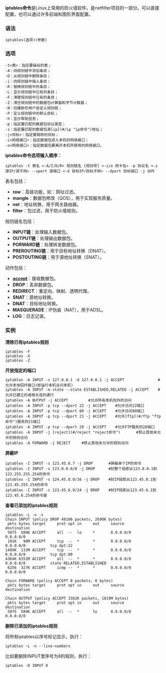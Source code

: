 **iptables命令**是Linux上常用的防火墙软件，是netfilter项目的一部分。可以直接配置，也可以通过许多前端和图形界面配置。

### 语法  

```
iptables(选项)(参数)
```

### 选项  

```
-t<表>：指定要操纵的表；
-A：向规则链中添加条目；
-D：从规则链中删除条目；
-i：向规则链中插入条目；
-R：替换规则链中的条目；
-L：显示规则链中已有的条目；
-F：清楚规则链中已有的条目；
-Z：清空规则链中的数据包计算器和字节计数器；
-N：创建新的用户自定义规则链；
-P：定义规则链中的默认目标；
-h：显示帮助信息；
-p：指定要匹配的数据包协议类型；
-s：指定要匹配的数据包源[ip](#/ip "ip命令")地址；
-j<目标>：指定要跳转的目标；
-i<网络接口>：指定数据包进入本机的网络接口；
-o<网络接口>：指定数据包要离开本机所使用的网络接口。
```

**iptables命令选项输入顺序：**

```
iptables -t 表名 <-A/I/D/R> 规则链名 [规则号] <-i/o 网卡名> -p 协议名 <-s 源IP/源子网> --sport 源端口 <-d 目标IP/目标子网> --dport 目标端口 -j 动作
```

表名包括：

*   **raw**：高级功能，如：网址过滤。
*   **mangle**：数据包修改（QOS），用于实现服务质量。
*   **net**：地址转换，用于网关路由器。
*   **filter**：包过滤，用于防火墙规则。

规则链名包括：

*   **INPUT链**：处理输入数据包。
*   **OUTPUT链**：处理输出数据包。
*   **PORWARD链**：处理转发数据包。
*   **PREROUTING链**：用于目标地址转换（DNAT）。
*   **POSTOUTING链**：用于源地址转换（SNAT）。

动作包括：

*   **[accept](#/accept "accept命令")**：接收数据包。
*   **DROP**：丢弃数据包。
*   **REDIRECT**：重定向、映射、透明代理。
*   **SNAT**：源地址转换。
*   **DNAT**：目标地址转换。
*   **MASQUERADE**：IP伪装（NAT），用于ADSL。
*   **LOG**：日志记录。

### 实例  

**清除已有iptables规则**

```
iptables -F
iptables -X
iptables -Z
```

**开放指定的端口**

```
iptables -A INPUT -s 127.0.0.1 -d 127.0.0.1 -j ACCEPT               #允许本地回环接口(即运行本机访问本机)
iptables -A INPUT -m state --state ESTABLISHED,RELATED -j ACCEPT    #允许已建立的或相关连的通行
iptables -A OUTPUT -j ACCEPT         #允许所有本机向外的访问
iptables -A INPUT -p tcp --dport 22 -j ACCEPT    #允许访问22端口
iptables -A INPUT -p tcp --dport 80 -j ACCEPT    #允许访问80端口
iptables -A INPUT -p tcp --dport 21 -j ACCEPT    #允许[ftp](#/ftp "ftp命令")服务的21端口
iptables -A INPUT -p tcp --dport 20 -j ACCEPT    #允许FTP服务的20端口
iptables -A INPUT -j [reject](#/reject "reject命令")       #禁止其他未允许的规则访问
iptables -A FORWARD -j REJECT     #禁止其他未允许的规则访问
```

**屏蔽IP**

```
iptables -I INPUT -s 123.45.6.7 -j DROP       #屏蔽单个IP的命令
iptables -I INPUT -s 123.0.0.0/8 -j DROP      #封整个段即从123.0.0.1到123.255.255.254的命令
iptables -I INPUT -s 124.45.0.0/16 -j DROP    #封IP段即从123.45.0.1到123.45.255.254的命令
iptables -I INPUT -s 123.45.6.0/24 -j DROP    #封IP段即从123.45.6.1到123.45.6.254的命令是
```

**查看已添加的iptables规则**

```
iptables -L -n -v
Chain INPUT (policy DROP 48106 packets, 2690K bytes)
 pkts bytes target     prot opt in     out     source               destination         
 5075  589K ACCEPT     all  --  lo     *       0.0.0.0/0            0.0.0.0/0           
 191K   90M ACCEPT     tcp  --  *      *       0.0.0.0/0            0.0.0.0/0           tcp dpt:22
1499K  133M ACCEPT     tcp  --  *      *       0.0.0.0/0            0.0.0.0/0           tcp dpt:80
4364K 6351M ACCEPT     all  --  *      *       0.0.0.0/0            0.0.0.0/0           state RELATED,ESTABLISHED
 6256  327K ACCEPT     icmp --  *      *       0.0.0.0/0            0.0.0.0/0           

Chain FORWARD (policy ACCEPT 0 packets, 0 bytes)
 pkts bytes target     prot opt in     out     source               destination         

Chain OUTPUT (policy ACCEPT 3382K packets, 1819M bytes)
 pkts bytes target     prot opt in     out     source               destination         
 5075  589K ACCEPT     all  --  *      lo      0.0.0.0/0            0.0.0.0/0  
```

**删除已添加的iptables规则**

将所有iptables以序号标记显示，执行：

```
iptables -L -n --line-numbers
```

比如要删除INPUT里序号为8的规则，执行：

```
iptables -D INPUT 8
```